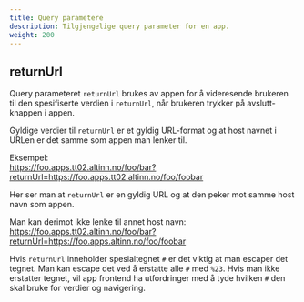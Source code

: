 ```yaml
---
title: Query parametere
description: Tilgjengelige query parameter for en app.
weight: 200
---
```


## returnUrl

Query parameteret `returnUrl` brukes av appen for å videresende brukeren til den spesifiserte verdien i `returnUrl`, når
brukeren trykker på avslutt-knappen i appen.

Gyldige verdier til `returnUrl` er et gyldig URL-format og at host navnet i URLen er det samme som appen man lenker til.

Eksempel:  
https://foo.apps.tt02.altinn.no/foo/bar?returnUrl=https://foo.apps.tt02.altinn.no/foo/foobar

Her ser man at `returnUrl` er en gyldig URL og at den peker mot samme host navn som appen.

Man kan derimot ikke lenke til annet host navn:  
https://foo.apps.tt02.altinn.no/foo/bar?returnUrl=https://foo.apps.altinn.no/foo/foobar

Hvis `returnUrl` inneholder spesialtegnet `#` er det viktig at man escaper det tegnet. Man kan escape det ved å erstatte
alle `#` med `%23`. Hvis man ikke erstatter tegnet, vil app frontend ha utfordringer med å tyde hvilken `#` den skal 
bruke for verdier og navigering.
